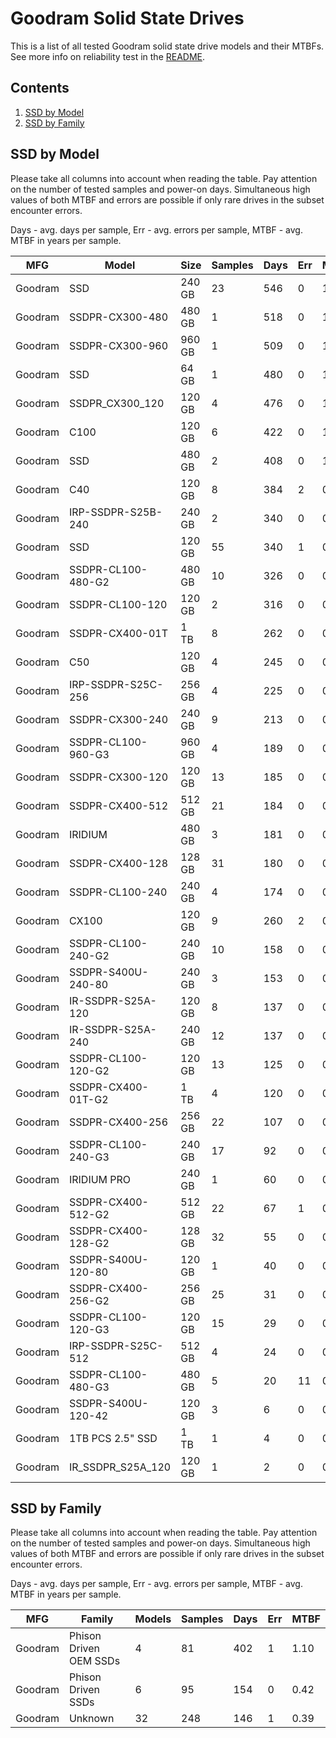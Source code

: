 Goodram Solid State Drives
==========================

This is a list of all tested Goodram solid state drive models and their MTBFs. See
more info on reliability test in the [README](https://github.com/linuxhw/SMART).

Contents
--------

1. [ SSD by Model  ](#ssd-by-model)
2. [ SSD by Family ](#ssd-by-family)

SSD by Model
------------

Please take all columns into account when reading the table. Pay attention on the
number of tested samples and power-on days. Simultaneous high values of both MTBF
and errors are possible if only rare drives in the subset encounter errors.

Days - avg. days per sample,
Err  - avg. errors per sample,
MTBF - avg. MTBF in years per sample.

| MFG       | Model              | Size   | Samples | Days  | Err   | MTBF |
|-----------|--------------------|--------|---------|-------|-------|------|
| Goodram   | SSD                | 240 GB | 23      | 546   | 0     | 1.50   |
| Goodram   | SSDPR-CX300-480    | 480 GB | 1       | 518   | 0     | 1.42   |
| Goodram   | SSDPR-CX300-960    | 960 GB | 1       | 509   | 0     | 1.40   |
| Goodram   | SSD                | 64 GB  | 1       | 480   | 0     | 1.32   |
| Goodram   | SSDPR_CX300_120    | 120 GB | 4       | 476   | 0     | 1.30   |
| Goodram   | C100               | 120 GB | 6       | 422   | 0     | 1.16   |
| Goodram   | SSD                | 480 GB | 2       | 408   | 0     | 1.12   |
| Goodram   | C40                | 120 GB | 8       | 384   | 2     | 0.98   |
| Goodram   | IRP-SSDPR-S25B-240 | 240 GB | 2       | 340   | 0     | 0.93   |
| Goodram   | SSD                | 120 GB | 55      | 340   | 1     | 0.93   |
| Goodram   | SSDPR-CL100-480-G2 | 480 GB | 10      | 326   | 0     | 0.90   |
| Goodram   | SSDPR-CL100-120    | 120 GB | 2       | 316   | 0     | 0.87   |
| Goodram   | SSDPR-CX400-01T    | 1 TB   | 8       | 262   | 0     | 0.72   |
| Goodram   | C50                | 120 GB | 4       | 245   | 0     | 0.67   |
| Goodram   | IRP-SSDPR-S25C-256 | 256 GB | 4       | 225   | 0     | 0.62   |
| Goodram   | SSDPR-CX300-240    | 240 GB | 9       | 213   | 0     | 0.58   |
| Goodram   | SSDPR-CL100-960-G3 | 960 GB | 4       | 189   | 0     | 0.52   |
| Goodram   | SSDPR-CX300-120    | 120 GB | 13      | 185   | 0     | 0.51   |
| Goodram   | SSDPR-CX400-512    | 512 GB | 21      | 184   | 0     | 0.51   |
| Goodram   | IRIDIUM            | 480 GB | 3       | 181   | 0     | 0.50   |
| Goodram   | SSDPR-CX400-128    | 128 GB | 31      | 180   | 0     | 0.49   |
| Goodram   | SSDPR-CL100-240    | 240 GB | 4       | 174   | 0     | 0.48   |
| Goodram   | CX100              | 120 GB | 9       | 260   | 2     | 0.46   |
| Goodram   | SSDPR-CL100-240-G2 | 240 GB | 10      | 158   | 0     | 0.43   |
| Goodram   | SSDPR-S400U-240-80 | 240 GB | 3       | 153   | 0     | 0.42   |
| Goodram   | IR-SSDPR-S25A-120  | 120 GB | 8       | 137   | 0     | 0.38   |
| Goodram   | IR-SSDPR-S25A-240  | 240 GB | 12      | 137   | 0     | 0.38   |
| Goodram   | SSDPR-CL100-120-G2 | 120 GB | 13      | 125   | 0     | 0.34   |
| Goodram   | SSDPR-CX400-01T-G2 | 1 TB   | 4       | 120   | 0     | 0.33   |
| Goodram   | SSDPR-CX400-256    | 256 GB | 22      | 107   | 0     | 0.29   |
| Goodram   | SSDPR-CL100-240-G3 | 240 GB | 17      | 92    | 0     | 0.25   |
| Goodram   | IRIDIUM PRO        | 240 GB | 1       | 60    | 0     | 0.17   |
| Goodram   | SSDPR-CX400-512-G2 | 512 GB | 22      | 67    | 1     | 0.16   |
| Goodram   | SSDPR-CX400-128-G2 | 128 GB | 32      | 55    | 0     | 0.15   |
| Goodram   | SSDPR-S400U-120-80 | 120 GB | 1       | 40    | 0     | 0.11   |
| Goodram   | SSDPR-CX400-256-G2 | 256 GB | 25      | 31    | 0     | 0.09   |
| Goodram   | SSDPR-CL100-120-G3 | 120 GB | 15      | 29    | 0     | 0.08   |
| Goodram   | IRP-SSDPR-S25C-512 | 512 GB | 4       | 24    | 0     | 0.07   |
| Goodram   | SSDPR-CL100-480-G3 | 480 GB | 5       | 20    | 11    | 0.04   |
| Goodram   | SSDPR-S400U-120-42 | 120 GB | 3       | 6     | 0     | 0.02   |
| Goodram   | 1TB PCS 2.5" SSD   | 1 TB   | 1       | 4     | 0     | 0.01   |
| Goodram   | IR_SSDPR_S25A_120  | 120 GB | 1       | 2     | 0     | 0.01   |

SSD by Family
-------------

Please take all columns into account when reading the table. Pay attention on the
number of tested samples and power-on days. Simultaneous high values of both MTBF
and errors are possible if only rare drives in the subset encounter errors.

Days - avg. days per sample,
Err  - avg. errors per sample,
MTBF - avg. MTBF in years per sample.

| MFG       | Family                 | Models | Samples | Days  | Err   | MTBF |
|-----------|------------------------|--------|---------|-------|-------|------|
| Goodram   | Phison Driven OEM SSDs | 4      | 81      | 402   | 1     | 1.10   |
| Goodram   | Phison Driven SSDs     | 6      | 95      | 154   | 0     | 0.42   |
| Goodram   | Unknown                | 32     | 248     | 146   | 1     | 0.39   |

